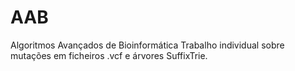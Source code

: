 # AAB
Algoritmos Avançados de Bioinformática
Trabalho individual sobre mutações em ficheiros .vcf e árvores SuffixTrie.
